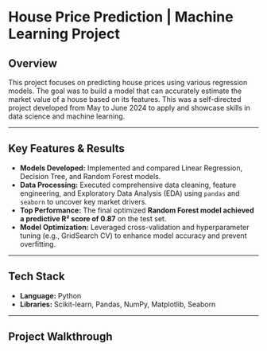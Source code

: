 # House Price Prediction | Machine Learning Project


## Overview

This project focuses on predicting house prices using various regression models. The goal was to build a model that can accurately estimate the market value of a house based on its features. This was a self-directed project developed from May to June 2024 to apply and showcase skills in data science and machine learning.

---

## Key Features & Results

*   **Models Developed:** Implemented and compared Linear Regression, Decision Tree, and Random Forest models.
*   **Data Processing:** Executed comprehensive data cleaning, feature engineering, and Exploratory Data Analysis (EDA) using `pandas` and `seaborn` to uncover key market drivers.
*   **Top Performance:** The final optimized **Random Forest model achieved a predictive R² score of 0.87** on the test set.
*   **Model Optimization:** Leveraged cross-validation and hyperparameter tuning (e.g., GridSearch CV) to enhance model accuracy and prevent overfitting.

---

## Tech Stack

*   **Language:** Python
*   **Libraries:** Scikit-learn, Pandas, NumPy, Matplotlib, Seaborn

---

## Project Walkthrough

The project is detailed in the `house_price_prediction.ipynb` Jupyter Notebook, which covers:
1.  **Data Loading & Initial Exploration:** Understanding the dataset's structure and features.
2.  **Data Cleaning:** Handling missing values and correcting data types.
3.  **Exploratory Data Analysis (EDA):** Visualizing relationships between features and the target variable (price).
4.  **Feature Engineering:** Creating new features to improve model performance.
5.  **Model Building & Training:** Training Linear Regression, Decision Tree, and Random Forest models.
6.  **Model Evaluation & Tuning:** Comparing models using the R² score and optimizing the best performer.
7.  **Conclusion:** Summarizing the final results and findings.

---

## How to Run

1.  Clone the repository:
    ```bash
    git clone https://github.com/your-username/House-Price-Prediction.git
    ```
2.  Install the required packages:
    ```bash
    pip install -r requirements.txt
    ```
3.  Open and run the Jupyter Notebook:
    ```bash
    jupyter notebook house_price_prediction.ipynb
    ```
---

## Key Result Visualization

Here is a chart showing the most important features identified by the Random Forest model that influence house prices.

![Feature Importance Chart](images/feature_importance.png) <!-- Link to your best chart -->
